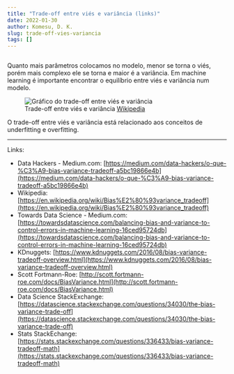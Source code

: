 ```yaml
---
title: "Trade-off entre viés e variância (links)"
date: 2022-01-30
author: Komesu, D. K.
slug: trade-off-vies-variancia
tags: []
---
```


<figure class="size-full"><img src="https://dkko.me/wp-content/uploads/2022/01/bias-variance.png" alt=""/></figure>

Quanto mais parâmetros colocamos no modelo, menor se torna o viés, porém mais complexo ele se torna e maior é a variância. Em machine learning é importante encontrar o equilíbrio entre viés e variância num modelo.

<figure class="size-full">
    <img src="https://dkko.me/wp-content/uploads/2022/01/Bias_and_variance_contributing_to_total_error.png" alt="Gráfico do trade-off entre viés e variância"/>
    <figcaption>Trade-off entre viés e variância <a href="https://en.wikipedia.org/wiki/Bias%E2%80%93variance_tradeoff#/media/File:Bias_and_variance_contributing_to_total_error.svg">Wikipedia</a></figcaption>
</figure>

O trade-off entre viés e variância está relacionado aos conceitos de underfitting e overfitting.

---

Links:

- Data Hackers - Medium.com: [https://medium.com/data-hackers/o-que-%C3%A9-bias-variance-tradeoff-a5bc19866e4b](https://medium.com/data-hackers/o-que-%C3%A9-bias-variance-tradeoff-a5bc19866e4b)
- Wikipedia: [https://en.wikipedia.org/wiki/Bias%E2%80%93variance_tradeoff](https://en.wikipedia.org/wiki/Bias%E2%80%93variance_tradeoff)
- Towards Data Science - Medium.com: [https://towardsdatascience.com/balancing-bias-and-variance-to-control-errors-in-machine-learning-16ced95724db](https://towardsdatascience.com/balancing-bias-and-variance-to-control-errors-in-machine-learning-16ced95724db)
- KDnuggets: [https://www.kdnuggets.com/2016/08/bias-variance-tradeoff-overview.html](https://www.kdnuggets.com/2016/08/bias-variance-tradeoff-overview.html)
- Scott Fortmann-Roe: [http://scott.fortmann-roe.com/docs/BiasVariance.html](http://scott.fortmann-roe.com/docs/BiasVariance.html)
- Data Science StackExchange: [https://datascience.stackexchange.com/questions/34030/the-bias-variance-trade-off](https://datascience.stackexchange.com/questions/34030/the-bias-variance-trade-off)
- Stats StackEchange: [https://stats.stackexchange.com/questions/336433/bias-variance-tradeoff-math](https://stats.stackexchange.com/questions/336433/bias-variance-tradeoff-math)
